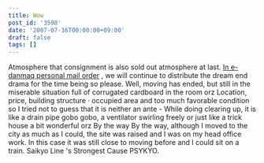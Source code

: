 ```yaml
---
title: Wow
post_id: '3598'
date: '2007-07-16T00:00:00+09:00'
draft: false
tags: []
---
```


Atmosphere that consignment is also sold out atmosphere at last. [In e-danmaq personal mail order](http://e.danmaq.com/) , we will continue to distribute the dream end drama for the time being so please. Well, moving has ended, but still in the miserable situation full of corrugated cardboard in the room orz Location, price, building structure · occupied area and too much favorable condition so I tried not to guess that it is neither an ante - While doing clearing up, it is like a drain pipe gobo gobo, a ventilator swirling freely or just like a trick house a bit wonderful orz By the way By the way, although I moved to the city as much as I could, the site was raised and I was on my head office work. In this case it was still close to moving before and I could sit on a train. Saikyo Line 's Strongest Cause PSYKYO.